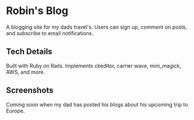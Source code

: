 # Robin's Blog
A blogging site for my dads travel's.
Users can sign up, comment on posts, and subscribe to email notifications.

## Tech Details
Built with Ruby on Rails. Implements ckeditor, carrier wave, mini_magick, AWS, and more.

## Screenshots
 Coming soon when my dad has posted his blogs about his upcoming trip to Europe.
